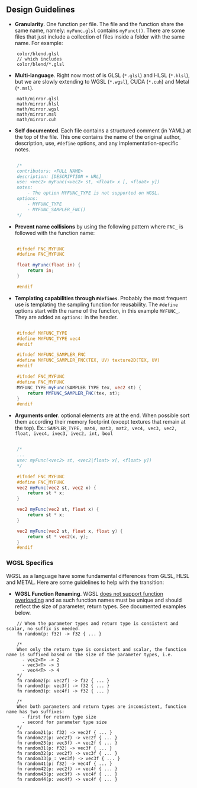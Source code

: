 
## Design Guidelines
        
* **Granularity**. One function per file. The file and the function share the same name, namely: `myFunc.glsl` contains `myFunct()`. There are some files that just include a collection of files inside a folder with the same name. For example:

```
    color/blend.glsl
    // which includes
    color/blend/*.glsl

```

* **Multi-language**. Right now most of is GLSL (`*.glsl`) and HLSL (`*.hlsl`), but we are slowly extending to WGSL (`*.wgsl`), CUDA (`*.cuh`) and Metal (`*.msl`).

```
    math/mirror.glsl
    math/mirror.hlsl
    math/mirror.wgsl
    math/mirror.msl
    math/mirror.cuh
```

* **Self documented**. Each file contains a structured comment (in YAML) at the top of the file. This one contains the name of the original author, description, use, `#define` options, and any implementation-specific notes.

```glsl

    /*
    contributors: <FULL NAME>
    description: [DESCRIPTION + URL]
    use: <vec2> myFunc(<vec2> st, <float> x [, <float> y])
    notes:
        - The option MYFUNC_TYPE is not supported on WGSL.
    options:
        - MYFUNC_TYPE
        - MYFUNC_SAMPLER_FNC()
    */

```

* **Prevent name collisions** by using the following pattern where `FNC_` is followed with the function name:

```glsl

    #ifndef FNC_MYFUNC
    #define FNC_MYFUNC

    float myFunc(float in) {
        return in;
    }

    #endif

```

* **Templating capabilities through `#defines`**. Probably the most frequent use is templating the sampling function for reusability. The `#define` options start with the name of the function, in this example `MYFUNC_`. They are added as `options:` in the header.
 
```glsl

    #ifndef MYFUNC_TYPE
    #define MYFUNC_TYPE vec4
    #endif

    #ifndef MYFUNC_SAMPLER_FNC
    #define MYFUNC_SAMPLER_FNC(TEX, UV) texture2D(TEX, UV)
    #endif

    #ifndef FNC_MYFUNC
    #define FNC_MYFUNC
    MYFUNC_TYPE myFunc(SAMPLER_TYPE tex, vec2 st) {
        return MYFUNC_SAMPLER_FNC(tex, st);
    }
    #endif

```

* **Arguments order**. optional elements are at the end. When possible sort them according their memory footprint (except textures that remain at the top). Ex.: `SAMPLER_TYPE, mat4, mat3, mat2, vec4, vec3, vec2, float, ivec4, ivec3, ivec2, int, bool`

```glsl

    /*
    ...
    use: myFunc(<vec2> st, <vec2|float> x[, <float> y])
    */

    #ifndef FNC_MYFUNC
    #define FNC_MYFUNC
    vec2 myFunc(vec2 st, vec2 x) {
        return st * x;
    }

    vec2 myFunc(vec2 st, float x) {
        return st * x;
    }

    vec2 myFunc(vec2 st, float x, float y) {
        return st * vec2(x, y);
    }
    #endif

```

### WGSL Specifics

WGSL as a language have some fundamental differences from GLSL, HLSL and METAL. Here are some guidelines to help with the transition:

* **WGSL Function Renaming**. WGSL [does not support function overloading](https://github.com/gpuweb/gpuweb/issues/876) and as such function names must be unique and should reflect the size of parameter, return types. See documented examples below.

```wgsl
    // When the parameter types and return type is consistent and scalar, no suffix is needed.
    fn random(p: f32) -> f32 { ... }

    /*
    When only the return type is consistent and scalar, the function name is suffixed based on the size of the parameter types, i.e.
      - vec2<T> -> 2
      - vec3<T> -> 3
      - vec4<T> -> 4
    */
    fn random2(p: vec2f) -> f32 { ... }
    fn random3(p: vec3f) -> f32 { ... }
    fn random3(p: vec4f) -> f32 { ... }

    /* 
    When both parameters and return types are inconsistent, function name has two suffixes:
      - first for return type size
      - second for parameter type size
    */
    fn random21(p: f32) -> vec2f { ... }
    fn random22(p: vec2f) -> vec2f { ... }
    fn random23(p: vec3f) -> vec2f { ... }
    fn random31(p: f32) -> vec3f { ... }
    fn random32(p: vec2f) -> vec3f { ... }
    fn random33(p_: vec3f) -> vec3f { ... }
    fn random41(p: f32) -> vec4f { ... }
    fn random42(p: vec2f) -> vec4f { ... }
    fn random43(p: vec3f) -> vec4f { ... }
    fn random44(p: vec4f) -> vec4f { ... }
```
